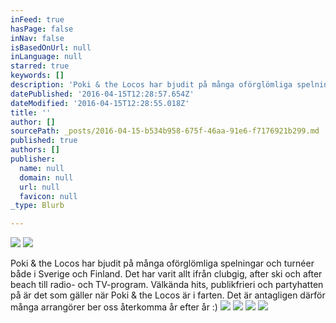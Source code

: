 ```yaml
---
inFeed: true
hasPage: false
inNav: false
isBasedOnUrl: null
inLanguage: null
starred: true
keywords: []
description: 'Poki & the Locos har bjudit på många oförglömliga spelningar och turnéer både i Sverige och Finland. Det har varit allt ifrån clubgig, after ski och after beach till radio- och TV-program. Välkända hits, publikfrieri och partyhatten på är det som gäller när Poki & the Locos är i farten. Det är antagligen därför många arrangörer ber oss återkomma år efter år :)'
datePublished: '2016-04-15T12:28:57.654Z'
dateModified: '2016-04-15T12:28:55.018Z'
title: ''
author: []
sourcePath: _posts/2016-04-15-b534b958-675f-46aa-91e6-f7176921b299.md
published: true
authors: []
publisher:
  name: null
  domain: null
  url: null
  favicon: null
_type: Blurb

---
```

![](https://the-grid-user-content.s3-us-west-2.amazonaws.com/7b67ae58-d60f-4b13-9048-fcd1b2747047.png)
![](https://the-grid-user-content.s3-us-west-2.amazonaws.com/6b382f51-2c66-470f-9a48-c45071c0b19f.jpg)

Poki & the Locos har bjudit på många oförglömliga spelningar och turnéer både i Sverige och Finland. Det har varit allt ifrån clubgig, after ski och after beach till radio- och TV-program. Välkända hits, publikfrieri och partyhatten på är det som gäller när Poki & the Locos är i farten. Det är antagligen därför många arrangörer ber oss återkomma år efter år :)
![](https://s3-us-west-2.amazonaws.com/the-grid-img/p/6e02722b47db146f15214fbdaf1af3446012b6fa.jpg)
![](https://the-grid-user-content.s3-us-west-2.amazonaws.com/f1e3c10a-f428-43a2-b72d-b93b966a96e3.jpg)
![](https://the-grid-user-content.s3-us-west-2.amazonaws.com/edda8219-7d50-4696-b37d-b996704a95bd.jpg)
![](https://the-grid-user-content.s3-us-west-2.amazonaws.com/8e9a6d88-5448-4766-8768-956879b197d2.jpg)
